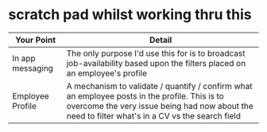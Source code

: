 # scratch pad whilst working thru this

|Your Point | Detail   |
|---|---|
|  In app messaging |The only purpose I'd use this for is to broadcast job-availability based upon the filters placed on an employee's profile   |
|Employee Profile|A mechanism to validate / quantify / confirm what an employee posts in the profile. This is to overcome the very issue being had now about the need to filter what's in a CV vs the search field|
